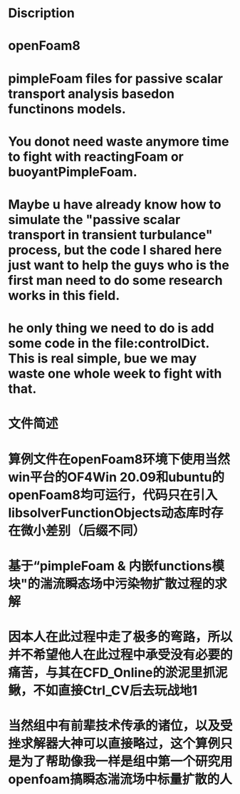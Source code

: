 # Discription
# openFoam8
# pimpleFoam files for passive scalar transport analysis basedon functinons models.
# You donot need waste anymore time to fight with reactingFoam or buoyantPimpleFoam.
# Maybe u have already know how to simulate the "passive scalar transport in transient turbulance" process, but the code I shared here just want to help the guys who is the first man need to do some research works in this field.
# he only thing we need to do is add some code in the file:controlDict. This is real simple, bue we may waste one whole week to fight with that.

# 文件简述
# 算例文件在openFoam8环境下使用当然win平台的OF4Win 20.09和ubuntu的openFoam8均可运行，代码只在引入libsolverFunctionObjects动态库时存在微小差别（后缀不同）
# 基于“pimpleFoam & 内嵌functions模块"的湍流瞬态场中污染物扩散过程的求解
# 因本人在此过程中走了极多的弯路，所以并不希望他人在此过程中承受没有必要的痛苦，与其在CFD_Online的淤泥里抓泥鳅，不如直接Ctrl_CV后去玩战地1
# 当然组中有前辈技术传承的诸位，以及受挫求解器大神可以直接略过，这个算例只是为了帮助像我一样是组中第一个研究用openfoam搞瞬态湍流场中标量扩散的人
